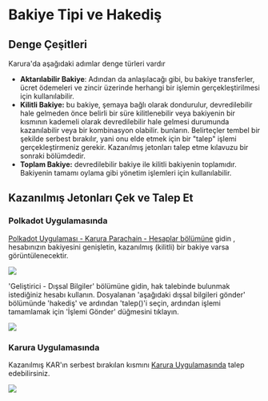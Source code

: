 # Bakiye Tipi ve Hakediş

## Denge Çeşitleri

Karura'da aşağıdaki adımlar denge türleri vardır

* **Aktarılabilir Bakiye**: Adından da anlaşılacağı gibi, bu bakiye transferler, ücret ödemeleri ve zincir üzerinde herhangi bir işlemin gerçekleştirilmesi için kullanılabilir.
* **Kilitli Bakiye:** bu bakiye, şemaya bağlı olarak dondurulur, devredilebilir hale gelmeden önce belirli bir süre kilitlenebilir veya bakiyenin bir kısmının kademeli olarak devredilebilir hale gelmesi durumunda kazanılabilir veya bir kombinasyon olabilir. bunların. Belirteçler tembel bir şekilde serbest bırakılır, yani onu elde etmek için bir "talep" işlemi gerçekleştirmeniz gerekir. Kazanılmış jetonları talep etme kılavuzu bir sonraki bölümdedir.
* **Toplam Bakiye:** devredilebilir bakiye ile kilitli bakiyenin toplamıdır. Bakiyenin tamamı oylama gibi yönetim işlemleri için kullanılabilir.

## Kazanılmış Jetonları Çek ve Talep Et

### Polkadot Uygulamasında

[Polkadot Uygulaması - Karura Parachain - Hesaplar bölümüne](https://polkadot.js.org/apps/?rpc=wss%3A%2F%2Fkarura-rpc-1.aca-api.network#/accounts) gidin , hesabınızın bakiyesini genişletin, kazanılmış \(kilitli\) bir bakiye varsa görüntülenecektir.

![](../../../.gitbook/assets/screen-shot-2021-07-14-at-4.12.58-pm.png)

'Geliştirici - Dışsal Bilgiler' bölümüne gidin, hak talebinde bulunmak istediğiniz hesabı kullanın. Dosyalanan 'aşağıdaki dışsal bilgileri gönder' bölümünde 'hakediş' ve ardından 'talep()'i seçin, ardından işlemi tamamlamak için 'İşlemi Gönder' düğmesini tıklayın.

![](../../../.gitbook/assets/screen-shot-2021-07-14-at-4.17.00-pm.png)

### Karura Uygulamasında

Kazanılmış KAR'ın serbest bırakılan kısmını [Karura Uygulamasında](https://apps.karura.network/) talep edebilirsiniz.

![](../../../.gitbook/assets/screen-shot-2021-07-14-at-2.01.13-pm.png)
